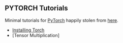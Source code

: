 ## PYTORCH Tutorials 

Minimal tutorials for [PyTorch](http://pytorch.org/) happily stolen from [here](https://github.com/vinhkhuc/PyTorch-Mini-Tutorials).

- [Installing Torch]()
- [Tensor Multiplication]



